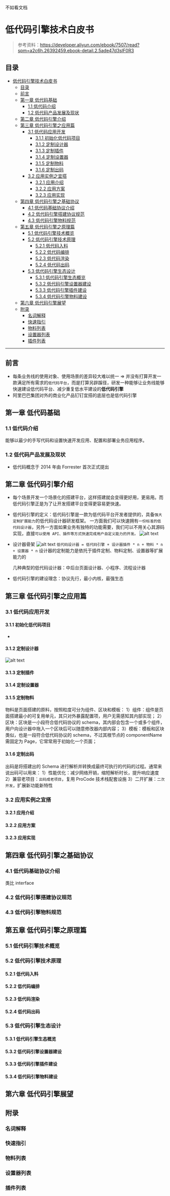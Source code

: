 不如看文档

# 低代码引擎技术白皮书

> 参考资料：https://developer.aliyun.com/ebook/7507/read?spm=a2c6h.26392459.ebook-detail.2.5ade47d3slF0R3

## 目录

- [低代码引擎技术白皮书](#低代码引擎技术白皮书)
  - [目录](#目录)
  - [前言](#前言)
  - [第一章 低代码基础](#第一章-低代码基础)
    - [1.1 低代码介绍](#11-低代码介绍)
    - [1.2 低代码产品发展及现状](#12-低代码产品发展及现状)
  - [第二章 低代码引擎介绍](#第二章-低代码引擎介绍)
  - [第三章 低代码引擎之应用篇](#第三章-低代码引擎之应用篇)
    - [3.1 低代码应用开发](#31-低代码应用开发)
      - [3.1.1 初始化低代码项目](#311-初始化低代码项目)
      - [3.1.2 定制设计器](#312-定制设计器)
      - [3.1.3 定制插件](#313-定制插件)
      - [3.1.4 定制设置器](#314-定制设置器)
      - [3.1.5 定制物料](#315-定制物料)
      - [3.1.6 定制出码](#316-定制出码)
    - [3.2 应用实例之宜搭](#32-应用实例之宜搭)
      - [3.2.1 应用介绍](#321-应用介绍)
      - [3.2.2 应用方案](#322-应用方案)
      - [3.2.3 应用实现](#323-应用实现)
  - [第四章 低代码引擎之基础协议](#第四章-低代码引擎之基础协议)
    - [4.1 低代码基础协议介绍](#41-低代码基础协议介绍)
    - [4.2 低代码引擎搭建协议规范](#42-低代码引擎搭建协议规范)
    - [4.3 低代码引擎物料规范](#43-低代码引擎物料规范)
  - [第五章 低代码引擎之原理篇](#第五章-低代码引擎之原理篇)
    - [5.1 低代码引擎技术概览](#51-低代码引擎技术概览)
    - [5.2 低代码引擎技术原理](#52-低代码引擎技术原理)
      - [5.2.1 低代码入料](#521-低代码入料)
      - [5.2.2 低代码编排](#522-低代码编排)
      - [5.2.3 低代码渲染](#523-低代码渲染)
      - [5.2.4 低代码出码](#524-低代码出码)
    - [5.3 低代码引擎生态设计](#53-低代码引擎生态设计)
      - [5.3.1 低代码引擎生态概览](#531-低代码引擎生态概览)
      - [5.3.2 低代码引擎设置器建设](#532-低代码引擎设置器建设)
      - [5.3.3 低代码引擎插件建设](#533-低代码引擎插件建设)
      - [5.3.4 低代码引擎物料建设](#534-低代码引擎物料建设)
  - [第六章 低代码引擎展望](#第六章-低代码引擎展望)
  - [附录](#附录)
    - [名词解释](#名词解释)
    - [快速指引](#快速指引)
    - [物料列表](#物料列表)
    - [设置器列表](#设置器列表)
    - [插件列表](#插件列表)

---

## 前言

- 每条业务线的使用对象、使用场景的差异较大难以统一 => 并没有打算开发一款满足所有需求的`低代码平台`，而是打算另辟蹊径，研发一种能够让业务线能够快速建设低代码平台、减少重复低水平建设的**低代码引擎**
- 阿里巴巴集团对外的商业化产品钉钉宜搭的底层也是低代码引擎

## 第一章 低代码基础

### 1.1 低代码介绍

能够以最少的手写代码和设置快速开发应用、配置和部署业务应用程序。

### 1.2 低代码产品发展及现状

- 低代码概念于 2014 年由 Forrester 首次正式提出

## 第二章 低代码引擎介绍

- 每个场景开发一个场景化的搭建平台，这样搭建就会变得更好用，更易用。而低代码引擎正是为了让开发搭建平台变得更容易更快速。
- 低代码引擎的定义：低代码引擎是一款为低代码平台开发者提供的，具备`强大定制扩展能力`的低代码设计器研发框架。
  一方面我们可以快速拥有`一份标准的低代码设计器`，另外一方面如果业务有独特的功能需要，我们可以不用关心其源码实现，直接`可以使用 API、插件等方式快速完成用户自定义能力的开发。`
  ![alt text](image.png)
- 设计器骨架
  ![alt text](image-1.png)
  `低代码设计器 = 低代码引擎 + 设计器插件 * n + 物料 * n + 设置器 * n`
  设计器的定制能力是依托于插件定制、物料定制、设置器等扩展能力的

  几种典型的低代码设计器：中后台页面设计器、小程序、流程设计器

- 低代码引擎的建设理念：协议先行，最小内核，最强生态

## 第三章 低代码引擎之应用篇

### 3.1 低代码应用开发

#### 3.1.1 初始化低代码项目

-

#### 3.1.2 定制设计器

![alt text](image-2.png)

#### 3.1.3 定制插件

<!-- 如何开发和集成自定义插件 -->

#### 3.1.4 定制设置器

<!-- 如何创建和配置属性设置器 -->

#### 3.1.5 定制物料

<!-- 如何开发和注册自定义组件物料 -->

物料是页面搭建的原料，按照粒度可分为组件、区块和模板：
1）组件：组件是页面搭建最小的可复用单元，其只对外暴露配置项，用户无需感知其内部实现；
2）区块：区块是一小段符合低代码协议的 schema，其内部会包含一个或多个组件，用户向设计器中拖入一个区块后可以随意修改器内部内容；
3）模板：模板和区块类似，也是一段符合低代码协议的 schema，不过其根节点的 componentName 需固定为 Page，它常常用于初始化一个页面；

#### 3.1.6 定制出码

<!-- 如何配置代码生成模板和规则 -->

出码是将搭建出的 Schema 进行解析并转换成最终可执行的代码的过程。通常来说出码可以用来：
1）性能优化：减少网络开销，缩短解析时长，提升响应速度
2）兼容老项目：`出码成老项目`，复用 ProCode 技术栈配套设施
3）二开扩展：`二次开发`，扩展新功能新特性

### 3.2 应用实例之宜搭

#### 3.2.1 应用介绍

<!-- 宜搭平台的功能特点和应用场景 -->

#### 3.2.2 应用方案

<!-- 宜搭的技术架构和解决方案 -->

#### 3.2.3 应用实现

<!-- 宜搭的具体实现细节和技术要点 -->

## 第四章 低代码引擎之基础协议

### 4.1 低代码基础协议介绍

<!-- 低代码标准协议的概述和重要性 -->

类比 interface

### 4.2 低代码引擎搭建协议规范

<!-- 搭建协议的详细规范和使用方法 -->

### 4.3 低代码引擎物料规范

<!-- 物料协议的标准定义和实现要求 -->

## 第五章 低代码引擎之原理篇

### 5.1 低代码引擎技术概览

<!-- 低代码引擎的整体技术架构概览 -->

### 5.2 低代码引擎技术原理

#### 5.2.1 低代码入料

<!-- 物料注册、管理和加载机制 -->

#### 5.2.2 低代码编排

<!-- 可视化编排的实现原理和核心算法 -->

#### 5.2.3 低代码渲染

<!-- 页面渲染引擎的工作原理和性能优化 -->

#### 5.2.4 低代码出码

<!-- 代码生成的原理、模板引擎和优化策略 -->

### 5.3 低代码引擎生态设计

#### 5.3.1 低代码引擎生态概览

<!-- 生态系统的整体架构和组成部分 -->

#### 5.3.2 低代码引擎设置器建设

<!-- 设置器生态的设计理念和开发规范 -->

#### 5.3.3 低代码引擎插件建设

<!-- 插件生态的架构设计和开发指南 -->

#### 5.3.4 低代码引擎物料建设

<!-- 物料生态的建设方案和管理机制 -->

## 第六章 低代码引擎展望

<!-- 低代码技术的未来发展趋势和技术展望 -->

## 附录

### 名词解释

<!-- 技术术语和概念的详细解释 -->

### 快速指引

<!-- 快速上手指南和常用操作说明 -->

### 物料列表

<!-- 可用物料组件的完整清单和说明 -->

### 设置器列表

<!-- 可用设置器的类型和使用说明 -->

### 插件列表

<!-- 官方和社区插件的清单和功能介绍 -->
